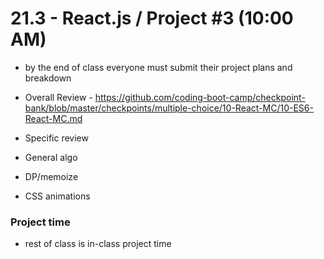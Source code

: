 # 21.3 - React.js / Project #3 (10:00 AM)

- by the end of class everyone must submit their project plans and breakdown

- Overall Review - https://github.com/coding-boot-camp/checkpoint-bank/blob/master/checkpoints/multiple-choice/10-React-MC/10-ES6-React-MC.md

- Specific review

- General algo

- DP/memoize

- CSS animations

### Project time

- rest of class is in-class project time
